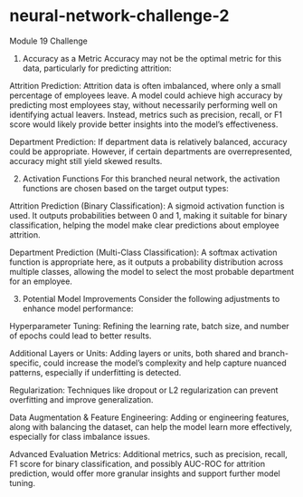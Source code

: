 # neural-network-challenge-2
Module 19 Challenge
1. Accuracy as a Metric
Accuracy may not be the optimal metric for this data, particularly for predicting attrition:

Attrition Prediction: Attrition data is often imbalanced, where only a small percentage of employees leave. A model could achieve high accuracy by predicting most employees stay, without necessarily performing well on identifying actual leavers. Instead, metrics such as precision, recall, or F1 score would likely provide better insights into the model’s effectiveness.

Department Prediction: If department data is relatively balanced, accuracy could be appropriate. However, if certain departments are overrepresented, accuracy might still yield skewed results.

2. Activation Functions
For this branched neural network, the activation functions are chosen based on the target output types:

Attrition Prediction (Binary Classification): A sigmoid activation function is used. It outputs probabilities between 0 and 1, making it suitable for binary classification, helping the model make clear predictions about employee attrition.

Department Prediction (Multi-Class Classification): A softmax activation function is appropriate here, as it outputs a probability distribution across multiple classes, allowing the model to select the most probable department for an employee.

3. Potential Model Improvements
Consider the following adjustments to enhance model performance:

Hyperparameter Tuning: Refining the learning rate, batch size, and number of epochs could lead to better results.

Additional Layers or Units: Adding layers or units, both shared and branch-specific, could increase the model’s complexity and help capture nuanced patterns, especially if underfitting is detected.

Regularization: Techniques like dropout or L2 regularization can prevent overfitting and improve generalization.

Data Augmentation & Feature Engineering: Adding or engineering features, along with balancing the dataset, can help the model learn more effectively, especially for class imbalance issues.

Advanced Evaluation Metrics: Additional metrics, such as precision, recall, F1 score for binary classification, and possibly AUC-ROC for attrition prediction, would offer more granular insights and support further model tuning.

